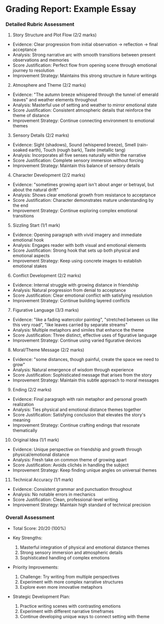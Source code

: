 # Grading Report: Example Essay

### Detailed Rubric Assessment

1. Story Structure and Plot Flow (2/2 marks)

- Evidence: Clear progression from initial observation → reflection → final acceptance
- Analysis: Strong narrative arc with smooth transitions between present observations and memories
- Score Justification: Perfect flow from opening scene through emotional journey to resolution
- Improvement Strategy: Maintains this strong structure in future writings

2. Atmosphere and Theme (2/2 marks)

- Evidence: "The autumn breeze whispered through the tunnel of emerald leaves" and weather elements throughout
- Analysis: Masterful use of setting and weather to mirror emotional state
- Score Justification: Consistent atmospheric details that reinforce the theme of distance
- Improvement Strategy: Continue connecting environment to emotional themes

3. Sensory Details (2/2 marks)

- Evidence: Sight (shadows), Sound (whispered breeze), Smell (rain-soaked earth), Touch (rough bark), Taste (metallic tang)
- Analysis: Incorporates all five senses naturally within the narrative
- Score Justification: Complete sensory immersion without forcing
- Improvement Strategy: Maintain this balance of sensory details

4. Character Development (2/2 marks)

- Evidence: "sometimes growing apart isn't about anger or betrayal, but about the natural drift"
- Analysis: Shows clear emotional growth from resistance to acceptance
- Score Justification: Character demonstrates mature understanding by the end
- Improvement Strategy: Continue exploring complex emotional transitions

5. Sizzling Start (1/1 mark)

- Evidence: Opening paragraph with vivid imagery and immediate emotional hook
- Analysis: Engages reader with both visual and emotional elements
- Score Justification: Strong hook that sets up both physical and emotional aspects
- Improvement Strategy: Keep using concrete images to establish emotional stakes

6. Conflict Development (2/2 marks)

- Evidence: Internal struggle with growing distance in friendship
- Analysis: Natural progression from denial to acceptance
- Score Justification: Clear emotional conflict with satisfying resolution
- Improvement Strategy: Continue building layered conflicts

7. Figurative Language (3/3 marks)

- Evidence: "like a fading watercolor painting", "stretched between us like this very road", "like leaves carried by separate streams"
- Analysis: Multiple metaphors and similes that enhance the theme
- Score Justification: Three distinct, effective uses of figurative language
- Improvement Strategy: Continue using varied figurative devices

8. Moral/Theme Message (2/2 marks)

- Evidence: "some distances, though painful, create the space we need to grow"
- Analysis: Natural emergence of wisdom through experience
- Score Justification: Sophisticated message that arises from the story
- Improvement Strategy: Maintain this subtle approach to moral messages

9. Ending (2/2 marks)

- Evidence: Final paragraph with rain metaphor and personal growth realization
- Analysis: Ties physical and emotional distance themes together
- Score Justification: Satisfying conclusion that elevates the story's meaning
- Improvement Strategy: Continue crafting endings that resonate thematically

10. Original Idea (1/1 mark)

- Evidence: Unique perspective on friendship and growth through physical/emotional distance
- Analysis: Fresh take on common theme of growing apart
- Score Justification: Avoids clichés in handling the subject
- Improvement Strategy: Keep finding unique angles on universal themes

11. Technical Accuracy (1/1 mark)

- Evidence: Consistent grammar and punctuation throughout
- Analysis: No notable errors in mechanics
- Score Justification: Clean, professional-level writing
- Improvement Strategy: Maintain high standard of technical precision

### Overall Assessment

- Total Score: 20/20 (100%)
- Key Strengths:

  1. Masterful integration of physical and emotional distance themes
  2. Strong sensory immersion and atmospheric details
  3. Sophisticated handling of complex emotions

- Priority Improvements:

  1. Challenge: Try writing from multiple perspectives
  2. Experiment with more complex narrative structures
  3. Explore even more innovative metaphors

- Strategic Development Plan:
  1. Practice writing scenes with contrasting emotions
  2. Experiment with different narrative timeframes
  3. Continue developing unique ways to connect setting with theme
